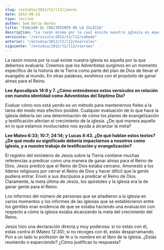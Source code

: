 ```yaml
---
slug: /estudia/2012/t2/l12/jueves
date: 2012-06-21
tipo: leccion
author: Sem Dario Barba
title: "EVALUAR EL CRECIMIENTO DE LA IGLESIA"
description: "La razón misma por la cual existe nuestra iglesia es aquella por la que debemos  evaluarla. Creemos que los Adventistas surgimos en un momento específico de la  historia de la Tierra como parte del plan de Dios de llevar el evangelio al  mundo. En otras palabras, existimos con..."
versiculo: "/versiculo/2012/t2/l12/sabado"
anterior: "/estudia/2012/t2/l12/miercoles"
siguiente: "/estudia/2012/t2/l12/viernes"
---
```


La razón misma por la cual existe nuestra iglesia es aquella por la que debemos evaluarla. Creemos que los Adventistas surgimos en un momento específico de la historia de la Tierra como parte del plan de Dios de llevar el evangelio al mundo. En otras palabras, existimos con el propósito de ganar almas para el Reino.

**Lee Apocalipsis 14:6 y 7. ¿Cómo entendemos estos versículos en relación con nuestra identidad como Adventistas del Séptimo Día?**

Evaluar cómo nos está yendo es un método para mantenernos fieles a la tarea del modo más efectivo posible. Cualquier evaluación de lo que hace la iglesia debería ser una determinación de cómo los planes de evangelización y testificación afectan el crecimiento de la iglesia. ¿De qué manera aquello en lo que estamos involucrados nos ayuda a alcanzar la meta?

**Lee Mateo 6:33; 10:7; 24:14; y Lucas 4:43. ¿De qué hablan estos textos? ¿De qué modo su significado debería impactarnos a nosotros como iglesia, y a nuestro trabajo de testificación y evangelización?**

El registro del ministerio de Jesús sobre la Tierra contiene muchas referencias a predicar como una manera de ganar almas para el Reino de Dios. Jesús predicó que el Reino de Dios estaba cercano. Amonestó a los líderes religiosos por cerrar el Reino de Dios y hacer difícil que la gente pudiera entrar. Envió a sus discípulos a predicar el Reino de Dios. Claramente, la meta última de Jesús, los apóstoles y la iglesia era la de ganar gente para el Reino.

Los informes del número de personas que se añadieron a la iglesia en varios momentos y los informes de las iglesias que se establecieron entre los gentiles eran evidencia de que se estaba haciendo una evaluación con respecto a cómo la iglesia estaba alcanzando la meta del crecimiento del Reino.

Jesús hizo una declaración directa y muy poderosa: si no estás con él, estás contra él (Mateo 12:30); si no recoges con él, estás desparramando. Pon a un lado tu profesión de fe o tu nombre en el libro de la iglesia. ¿Estás reuniendo o esparciendo? ¿Cómo justificas tu respuesta?
